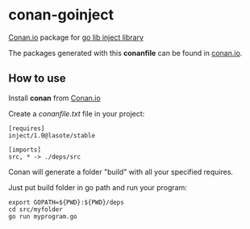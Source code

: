 # conan-goinject

[Conan.io](https://conan.io) package for [go lib inject library](https://github.com/codegangsta/inject) 

The packages generated with this **conanfile** can be found in [conan.io](https://conan.io/source/inject/1.0/lasote/stable).

## How to use

Install **conan** from [Conan.io](https://conan.io)

Create a *conanfile.txt* file in your project:
    
	[requires]
	inject/1.0@lasote/stable
	
   	[imports]
	src, * -> ./deps/src 


Conan will generate a folder "build" with all your specified requires.

Just put build folder in go path and run your program:

	export GOPATH=${PWD}:${PWD}/deps
	cd src/myfolder
	go run myprogram.go

